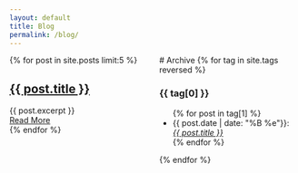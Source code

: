 ```yaml
---
layout: default
title: Blog
permalink: /blog/
---
```


<body>
   <div class="container" style="display: flex;">
       <div style="width: 70%;">
           <div class="posts">
              {% for post in site.posts limit:5 %}
                 <article class="post">
                    <h2><a href="{{ site.baseurl }}{{ post.url }}">{{ post.title }}</a></h2>
                    <div class="entry">
                       {{ post.excerpt }}
                    </div>
                    <a href="{{ site.baseurl }}{{ post.url }}" class="read-more">Read More</a>
                 </article>
              {% endfor %}
           </div>
       </div>
       <div style="flex-grow: 1;">
       # Archive
           {% for tag in site.tags reversed %}
             <h3>{{ tag[0] }}</h3>
             <ul>
               {% for post in tag[1] %}
                 <li>{{ post.date | date: "%B %e"}}: <i><a href="{{ post.url }}">{{ post.title }}</a></i></li>
               {% endfor %}
             </ul>
           {% endfor %}
       </div>
   </div>
</body>
